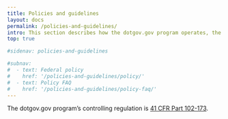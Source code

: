 ```yaml
---
title: Policies and guidelines
layout: docs
permalink: /policies-and-guidelines/
intro: This section describes how the dotgov.gov program operates, the policies governing domain name registration, and rules for domain owners.
top: true

#sidenav: policies-and-guidelines

#subnav:
#  - text: Federal policy
#    href: '/policies-and-guidelines/policy/'
#  - text: Policy FAQ
#    href: '/policies-and-guidelines/policy-faq/'
---
```


The dotgov.gov program’s controlling regulation is [41 CFR Part 102-173](https://www.ecfr.gov/cgi-bin/text-idx?mc=true&node=pt41.3.102_6173&rgn=div5).
